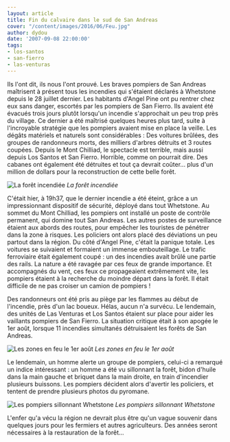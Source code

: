 ```yaml
---
layout: article
title: Fin du calvaire dans le sud de San Andreas
cover: "/content/images/2016/06/Feu.jpg"
author: dydou
date: '2007-09-08 22:00:00'
tags:
- los-santos
- san-fierro
- las-venturas
---
```


Ils l'ont dit, ils nous l'ont prouvé. Les braves pompiers de San Andreas maîtrisent à présent tous les incendies qui s'étaient déclarés à Whetstone depuis le 28 juillet dernier. Les habitants d'Angel Pine ont pu rentrer chez eux sans danger, escortés par les pompiers de San Fierro. Ils avaient été évacués trois jours plutôt lorsqu'un incendie s'approchait un peu trop près du village. Ce dernier a été maîtrisé quelques heures plus tard, suite à l'incroyable stratégie que les pompiers avaient mise en place la veille. Les dégâts matériels et naturels sont considérables : Des voitures brûlées, des groupes de randonneurs morts, des milliers d'arbres détruits et 3 routes coupées. Depuis le Mont Chilliad, le spectacle est terrible, mais aussi depuis Los Santos et San Fierro. Horrible, comme on pourrait dire. Des cabanes ont également été détruites et tout ça devrait coûter... plus d'un million de dollars pour la reconstruction de cette belle forêt.

![La forêt incendiée](/content/images/2005/01/gallery2_0.jpg)
_La forêt incendiée_

C'était hier, à 19h37, que le dernier incendie a été éteint, grâce a un impressionnant dispositif de sécurité, déployé dans tout Whetstone. Au sommet du Mont Chilliad, les pompiers ont installé un poste de contrôle permanent, qui domine tout San Andreas. Les autres postes de surveillance étaient aux abords des routes, pour empêcher les touristes de pénétrer dans la zone à risques. Les policiers ont alors placé des déviations un peu partout dans la région. Du côté d'Angel Pine, c'était la panique totale. Les voitures se suivaient et formaient un immense embouteillage. Le trafic ferroviaire était également coupé : un des incendies avait brûlé une partie des rails. La nature a été ravagée par ces feux de grande importance. Et accompagnés du vent, ces feux ce propageaient extrêmement vite, les pompiers étaient à la recherche du moindre départ dans la forêt. Il était difficile de ne pas croiser un camion de pompiers !

Des randonneurs ont été pris au piège par les flammes au début de l'incendie, près d'un lac boueux. Hélas, aucun n'a survécu. Le lendemain, des unités de Las Venturas et Los Santos étaient sur place pour aider les vaillants pompiers de San Fierro. La situation critique était à son apogée le 1er août, lorsque 11 incendies simultanés détruisaient les forêts de San Andreas.

![Les zones en feu le 1er août](/content/images/2005/01/Incendie3.jpg)
_Les zones en feu le 1er août_

Le lendemain, un homme alerte un groupe de pompiers, celui-ci a remarqué un indice intéressant : un homme a été vu sillonnant la forêt, bidon d'huile dans la main gauche et briquet dans la main droite, en train d'incendier plusieurs buissons. Les pompiers décident alors d'avertir les policiers, et tentent de prendre plusieurs photos du pyromane.

![Les pompiers sillonnant Whetstone](/content/images/2005/01/gallery1_0.jpg)
_Les pompiers sillonnant Whetstone_

L'enfer qu'a vécu la région ne devrait plus être qu'un vague souvenir dans quelques jours pour les fermiers et autres agriculteurs. Des années seront nécessaires à la restauration de la forêt...

<!--kg-card-end: markdown-->
